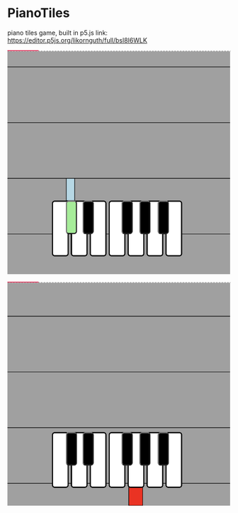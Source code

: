 # PianoTiles
piano tiles game, built in p5.js
link: https://editor.p5js.org/likornguth/full/bsl8I6WLK

![image2](https://github.com/likornguth/PianoTiles/blob/76f61e33418ce284cbabb53aa6e319c6cd59f39c/Screenshot%202022-10-02%20at%202.54.59%20PM.png)

![image1](https://github.com/likornguth/PianoTiles/blob/591ca5c940bf84765aeb9bd8f8974acec8a1bc55/Screenshot%202022-10-02%20at%202.53.21%20PM.png)

